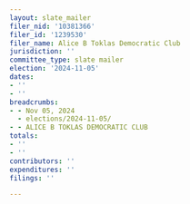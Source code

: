 ```yaml
---
layout: slate_mailer
filer_nid: '10381366'
filer_id: '1239530'
filer_name: Alice B Toklas Democratic Club
jurisdiction: ''
committee_type: slate mailer
election: '2024-11-05'
dates:
- ''
- ''
breadcrumbs:
- - Nov 05, 2024
  - elections/2024-11-05/
- - ALICE B TOKLAS DEMOCRATIC CLUB
totals:
- ''
- ''
contributors: ''
expenditures: ''
filings: ''

---
```


